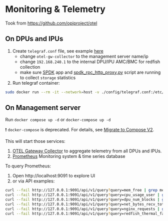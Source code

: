 # Monitoring & Telemetry

Took from <https://github.com/opiproject/otel>

## On DPUs and IPUs

1. Create `telegraf.conf` file, see example [here](./config/telegraf.conf)
    * change `otel-gw-collector` to the management server name/ip
    * change `192.168.240.1` to the internal DPU/IPU AMC/BMC for redfish collection
    * make sure [SPDK](https://spdk.io/) app and [spdk_rpc_http_proxy.py](https://github.com/spdk/spdk/blob/v24.01.x/scripts/rpc_http_proxy.py) script are running to collect `storage` statistics
2. Run telegraf container:

```bash
sudo docker run --rm -it --network=host -v ./config/telegraf.conf:/etc/telegraf/telegraf.conf docker.io/library/telegraf:1.29
```

## On Management server

Run `docker compose up -d` or `docker-compose up -d`

:exclamation: `docker-compose` is deprecated. For details, see [Migrate to Compose V2](https://docs.docker.com/compose/migrate/).

This will start those services:

1. [OTEL Gateway Collector](https://opentelemetry.io/docs/collector/deployment/gateway/) to aggregate telemetry from all DPUs and IPUs.
2. [Prometheus](https://prometheus.io/) Monitoring system & time series database

To query Prometheus:

1. Open http://localhost:9091 to explore UI
2. or via API examples:

```bash
curl --fail http://127.0.0.1:9091/api/v1/query?query=mem_free | grep mem_free
curl --fail http://127.0.0.1:9091/api/v1/query?query=cpu_usage_user | grep cpu_usage_user
curl --fail http://127.0.0.1:9091/api/v1/query?query=dpu_num_blocks | grep dpu_num_blocks
curl --fail http://127.0.0.1:9091/api/v1/query?query=net_bytes_recv_total | grep net_bytes_recv_total
curl --fail http://127.0.0.1:9091/api/v1/query?query=nginx_requests | grep nginx_requests
curl --fail http://127.0.0.1:9091/api/v1/query?query=redfish_thermal_fans_reading_rpm | grep redfish_thermal_fans_reading_rpm
```

